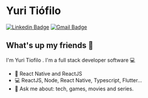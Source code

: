 # Yuri Tiófilo 
[![Linkedin Badge](https://img.shields.io/badge/-YuriTiofilo-blue?style=flat-square&logo=Linkedin&logoColor=white&link=https://www.linkedin.com/in/yuri-tiofilo-3392bb153/)](https://www.linkedin.com/in/yuri-ti%C3%B3filo-silva-863806185/) 
[![Gmail Badge](https://img.shields.io/badge/-yuritiofilo12345@gmail.com-c14438?style=flat-square&logo=Gmail&logoColor=white&link=mailto:yuritiofilo12345@gmail.com)](mailto:yuritiofilo12345@gmail.com)

## What's up my friends 👋
I'm Yuri Tiofilo .
I'm a full stack developer software :computer:

- :purple_heart:   React Native and ReactJS
- :computer:   ReactJS, Node, React Native, Typescript, Flutter...
- 💬   Ask me about: tech, games, movies and series.
